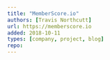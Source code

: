 ```yaml
---
title: "MemberScore.io"
authors: [Travis Northcutt]
url: https://memberscore.io
added: 2018-10-11
types: [company, project, blog]
repo: 
---
```

